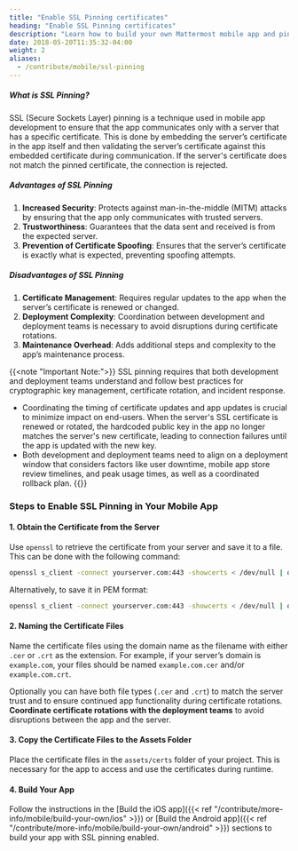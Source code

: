 ```yaml
---
title: "Enable SSL Pinning certificates"
heading: "Enable SSL Pinning certificates"
description: "Learn how to build your own Mattermost mobile app and pin your SSL Certificates."
date: 2018-05-20T11:35:32-04:00
weight: 2
aliases:
  - /contribute/mobile/ssl-pinning
---
```


##### What is SSL Pinning?

SSL (Secure Sockets Layer) pinning is a technique used in mobile app development to ensure that the app communicates only with a server that has a specific certificate. This is done by embedding the server’s certificate in the app itself and then validating the server’s certificate against this embedded certificate during communication. If the server's certificate does not match the pinned certificate, the connection is rejected.

##### Advantages of SSL Pinning

1. **Increased Security**: Protects against man-in-the-middle (MITM) attacks by ensuring that the app only communicates with trusted servers.
2. **Trustworthiness**: Guarantees that the data sent and received is from the expected server.
3. **Prevention of Certificate Spoofing**: Ensures that the server’s certificate is exactly what is expected, preventing spoofing attempts.

##### Disadvantages of SSL Pinning

1. **Certificate Management**: Requires regular updates to the app when the server’s certificate is renewed or changed.
2. **Deployment Complexity**: Coordination between development and deployment teams is necessary to avoid disruptions during certificate rotations.
3. **Maintenance Overhead**: Adds additional steps and complexity to the app’s maintenance process.

{{<note "Important Note:">}}
SSL pinning requires that both development and deployment teams understand and follow best practices for cryptographic key management, certificate rotation, and incident response. 
- Coordinating the timing of certificate updates and app updates is crucial to minimize impact on end-users. When the server's SSL certificate is renewed or rotated, the hardcoded public key in the app no longer matches the server's new certificate, leading to connection failures until the app is updated with the new key.
- Both development and deployment teams need to align on a deployment window that considers factors like user downtime, mobile app store review timelines, and peak usage times, as well as a coordinated rollback plan.
{{</note>}}

### Steps to Enable SSL Pinning in Your Mobile App

#### 1. Obtain the Certificate from the Server

Use `openssl` to retrieve the certificate from your server and save it to a file. This can be done with the following command:

```sh
openssl s_client -connect yourserver.com:443 -showcerts < /dev/null | openssl x509 -outform DER -out yourserver.cer
```

Alternatively, to save it in PEM format:

```sh
openssl s_client -connect yourserver.com:443 -showcerts < /dev/null | openssl x509 -outform PEM -out yourserver.crt
```

#### 2. Naming the Certificate Files

Name the certificate files using the domain name as the filename with either `.cer` or `.crt` as the extension. For example, if your server’s domain is `example.com`, your files should be named `example.com.cer` and/or `example.com.crt`.

Optionally you can have both file types (`.cer` and `.crt`) to match the server trust and to ensure continued app functionality during certificate rotations. **Coordinate certificate rotations with the deployment teams** to avoid disruptions between the app and the server.

#### 3. Copy the Certificate Files to the Assets Folder

Place the certificate files in the `assets/certs` folder of your project. This is necessary for the app to access and use the certificates during runtime.

#### 4. Build Your App
Follow the instructions in the [Build the iOS app]({{< ref "/contribute/more-info/mobile/build-your-own/ios" >}}) or [Build the Android app]({{< ref "/contribute/more-info/mobile/build-your-own/android" >}}) sections to build your app with SSL pinning enabled.

